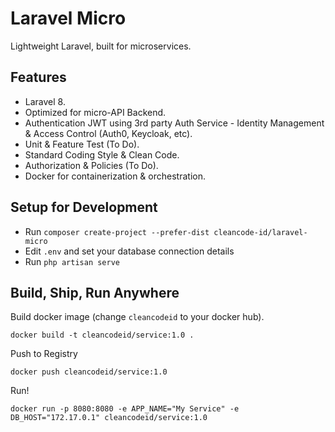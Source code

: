 # Laravel Micro
Lightweight Laravel, built for microservices.

## Features
- Laravel 8.
- Optimized for micro-API Backend.
- Authentication JWT using 3rd party Auth Service - Identity Management & Access Control (Auth0, Keycloak, etc).
- Unit & Feature Test (To Do).
- Standard Coding Style & Clean Code.
- Authorization & Policies (To Do).
- Docker for containerization & orchestration.

## Setup for Development
- Run `composer create-project --prefer-dist cleancode-id/laravel-micro`
- Edit `.env` and set your database connection details
- Run `php artisan serve`

## Build, Ship, Run Anywhere
Build docker image (change `cleancodeid` to your docker hub).
```
docker build -t cleancodeid/service:1.0 .
```
Push to Registry
```
docker push cleancodeid/service:1.0
``` 
Run!
```
docker run -p 8080:8080 -e APP_NAME="My Service" -e DB_HOST="172.17.0.1" cleancodeid/service:1.0
```
